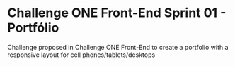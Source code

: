 # Challenge ONE Front-End Sprint 01 - Portfólio
Challenge proposed in Challenge ONE Front-End to create a portfolio with a responsive layout for cell phones/tablets/desktops

